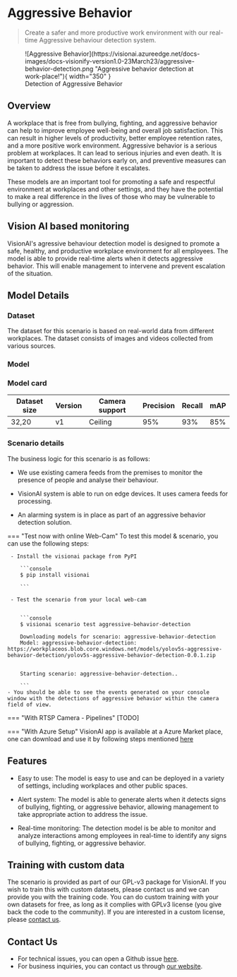 # **Aggressive Behavior**

> Create a safer and more productive work environment with our real-time Aggressive behaviour detection system.

<figure markdown>
  ![Aggressive Behavior](https://visionai.azureedge.net/docs-images/docs-visionify-version1.0-23March23/aggressive-behavior-detection.png "Aggressive behavior detection at work-place!"){ width="350" }
  <figcaption>Detection of Aggressive Behavior</figcaption>
</figure>


## Overview

A workplace that is free from bullying, fighting, and aggressive behavior can help to improve employee well-being and overall job satisfaction. This can result in higher levels of productivity, better employee retention rates, and a more positive work environment. Aggressive behavior is a serious problem at workplaces. It can lead to serious injuries and even death. It is important to detect these behaviors early on, and preventive measures can be taken to address the issue before it escalates.

These models are an important tool for promoting a safe and respectful environment at workplaces and other settings, and they have the potential to make a real difference in the lives of those who may be vulnerable to bullying or aggression.

## Vision AI based monitoring

VisionAI's agressive behaviour detection model is designed to promote a safe, healthy, and productive workplace environment for all employees. The model is able to provide real-time alerts when it detects aggressive behavior. This will enable management to intervene and prevent escalation of the situation.


## Model Details

### Dataset

The dataset for this scenario is based on real-world data from different workplaces. The dataset consists of images and videos collected from various sources.

### Model

### Model card

 <div class="table">
    <table class="fl-table">
        <thead>
        <tr><th>Dataset size</th>
            <th>Version</th>
            <th>Camera support</th>
            <th>Precision</th>
            <th>Recall</th>
            <th> mAP  </th>  
        </thead>
        <tbody>
        <tr>
            <td>32,20</td>
            <td>v1</td>
            <td>Ceiling</td>
            <td>95% </td>
            <td>93% </td>
            <td>85% </td>
        </tr>
        </tbody>
    </table>
</div>

### Scenario details


The business logic for this scenario is as follows: 

- We use existing camera feeds from the premises to monitor the presence of people and analyse their behaviour.

- VisionAI system is able to run on edge devices. It uses camera feeds for processing. 

- An alarming system is in place as part of an aggressive behavior detection solution.

=== "Test now with online Web-Cam"
     To test this model & scenario, you can use the following steps:

     - Install the visionai package from PyPI
     
        ```console
        $ pip install visionai
        
        ```
     
     - Test the scenario from your local web-cam
     

        ```console
        $ visionai scenario test aggressive-behavior-detection

        Downloading models for scenario: aggressive-behavior-detection
        Model: aggressive-behavior-detection: https://workplaceos.blob.core.windows.net/models/yolov5s-aggressive-behavior-detection/yolov5s-aggressive-behavior-detection-0.0.1.zip
        

        Starting scenario: aggressive-behavior-detection..

        ```
    - You should be able to see the events generated on your console window with the detections of aggressive behavior within the camera field of view.

=== "With RTSP Camera - Pipelines"
     [TODO]
 
=== "With Azure Setup"
     VisionAI app is available at a Azure Market place, one can download and use it by following steps mentioned [here](../overview/azure-managed-app.md)





## Features

- Easy to use: The model is easy to use and can be deployed in a variety of settings, including workplaces and other public spaces.

- Alert system: The model is able to generate alerts when it detects signs of bullying, fighting, or aggressive behavior, allowing management to take appropriate action to address the issue.

- Real-time monitoring: The detection model is be able to monitor and analyze interactions among employees in real-time to identify any signs of bullying, fighting, or aggressive behavior.



## Training with custom data

The scenario is provided as part of our GPL-v3 package for VisionAI. If you wish to train this with custom datasets, please contact us and we can provide you with the training code. You can do custom training with your own datasets for free, as long as it complies with GPLv3 license (you give back the code to the community). If you are interested in a custom license, please [contact us](../company/contact.md).


## Contact Us

- For technical issues, you can open a Github issue [here](https://github.com/visionify/visionai).
- For business inquiries, you can contact us through [our website](https://visionify.ai/contact-us/).


